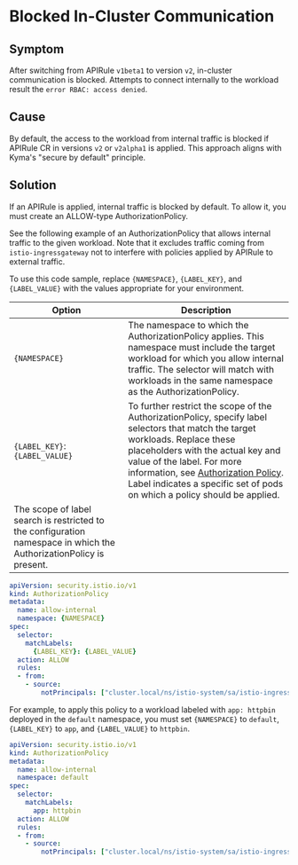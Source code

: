 # Blocked In-Cluster Communication

## Symptom
After switching from APIRule `v1beta1` to version `v2`, in-cluster communication is blocked. Attempts to connect internally to the workload result the `error RBAC: access denied`.

## Cause

By default, the access to the workload from internal traffic is blocked if APIRule CR in versions `v2` or `v2alpha1` is applied.
This approach aligns with Kyma's "secure by default" principle.

## Solution

If an APIRule is applied, internal traffic is blocked by default. To allow it, you must create an ALLOW-type AuthorizationPolicy.

See the following example of an AuthorizationPolicy that allows internal traffic to the given workload. Note that it excludes traffic coming from `istio-ingressgateway` not to interfere with policies applied by APIRule to external traffic.

To use this code sample, replace `{NAMESPACE}`, `{LABEL_KEY}`, and `{LABEL_VALUE}` with the values appropriate for your environment.

| Option  | Description  |
|---|---|
|`{NAMESPACE}`   | The namespace to which the AuthorizationPolicy applies. This namespace must include the target workload for which you allow internal traffic. The selector will match with workloads in the same namespace as the AuthorizationPolicy. |
|`{LABEL_KEY}`:`{LABEL_VALUE}`  | To further restrict the scope of the AuthorizationPolicy, specify label selectors that match the target workloads. Replace these placeholders with the actual key and value of the label. For more information, see [Authorization Policy](https://istio.io/latest/docs/reference/config/security/authorization-policy/).  Label indicates a specific set of pods on which a policy should be applied. 
The scope of label search is restricted to the configuration namespace in which the AuthorizationPolicy is present. |

```yaml
apiVersion: security.istio.io/v1
kind: AuthorizationPolicy
metadata:
  name: allow-internal
  namespace: {NAMESPACE}
spec:
  selector:
    matchLabels:
      {LABEL_KEY}: {LABEL_VALUE}
  action: ALLOW
  rules:
  - from:
    - source:
        notPrincipals: ["cluster.local/ns/istio-system/sa/istio-ingressgateway-service-account"]
```

For example, to apply this policy to a workload labeled with `app: httpbin` deployed in the `default` namespace, you must set `{NAMESPACE}` to `default`, `{LABEL_KEY}` to `app`, and `{LABEL_VALUE}` to `httpbin`.

```yaml
apiVersion: security.istio.io/v1
kind: AuthorizationPolicy
metadata:
  name: allow-internal
  namespace: default
spec:
  selector:
    matchLabels:
      app: httpbin
  action: ALLOW
  rules:
  - from:
    - source:
        notPrincipals: ["cluster.local/ns/istio-system/sa/istio-ingressgateway-service-account"]
```